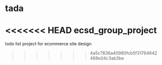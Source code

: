 tada
====

<<<<<<< HEAD
ecsd_group_project
=======
todo list project for ecommerce site design
>>>>>>> 4a5c7836a40980fcb5f31764642468e04c3ab3be
